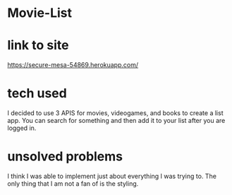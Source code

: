 # Movie-List

# link to site

https://secure-mesa-54869.herokuapp.com/

# tech used

I decided to use 3 APIS for movies, videogames, and books to create a list app. You can search for something and then add it to your list after you are logged in.

# unsolved problems

I think I was able to implement just about everything I was trying to. The only thing that I am not a fan of is the styling.
